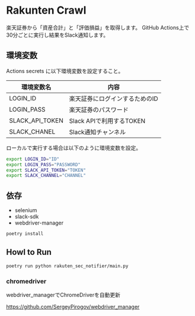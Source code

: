 # Rakunten Crawl

楽天証券から「資産合計」と「評価損益」を取得します。
GitHub Actions上で30分ごとに実行し結果をSlack通知します。

## 環境変数

Actions secrets に以下環境変数を設定すること。

| 環境変数名        | 内容                           | 
| --------------- | ------------------------------ | 
| LOGIN_ID        | 楽天証券にログインするためのID | 
| LOGIN_PASS      | 楽天証券のパスワード           | 
| SLACK_API_TOKEN | Slack APIで利用するTOKEN       | 
| SLACK_CHANEL    | Slack通知チャンネル      | 

ローカルで実行する場合は以下のように環境変数を設定。

```bash
export LOGIN_ID="ID"
export LOGIN_PASS="PASSWORD"
export SLACK_API_TOKEN="TOKEN"
export SLACK_CHANNEL="CHANNEL"
```

## 依存

* selenium
* slack-sdk
* webdriver-manager

```bash
poetry install
```

## Howl to Run 

```bash
poetry run python rakuten_sec_notifier/main.py
```

### chromedriver

webdriver_managerでChromeDriverを自動更新

https://github.com/SergeyPirogov/webdriver_manager